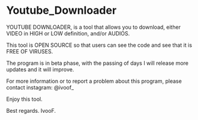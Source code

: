 # Youtube_Downloader

YOUTUBE DOWNLOADER, is a tool that allows you to download, either VIDEO in HIGH or LOW definition, and/or AUDIOS.

This tool is OPEN SOURCE so that users can see the code and see that it is FREE OF VIRUSES.

The program is in beta phase, with the passing of days I will release more updates and it will improve.

For more information or to report a problem about this program, please contact instagram: @ivoof_

Enjoy this tool.

Best regards. IvooF.
